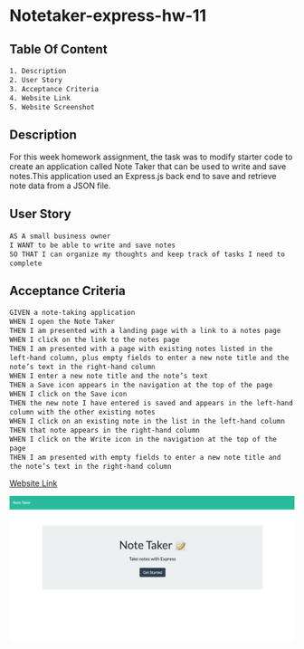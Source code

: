# Notetaker-express-hw-11

## Table Of Content

    1. Description
    2. User Story
    3. Acceptance Criteria
    4. Website Link
    5. Website Screenshot

## Description
For this week homework assignment, the task was to modify starter code to create an application called Note Taker that can be used to write and save notes.This application used an Express.js back end to save and retrieve note data from a JSON file.

## User Story

```
AS A small business owner
I WANT to be able to write and save notes
SO THAT I can organize my thoughts and keep track of tasks I need to complete
```

## Acceptance Criteria

```
GIVEN a note-taking application
WHEN I open the Note Taker
THEN I am presented with a landing page with a link to a notes page
WHEN I click on the link to the notes page
THEN I am presented with a page with existing notes listed in the left-hand column, plus empty fields to enter a new note title and the note’s text in the right-hand column
WHEN I enter a new note title and the note’s text
THEN a Save icon appears in the navigation at the top of the page
WHEN I click on the Save icon
THEN the new note I have entered is saved and appears in the left-hand column with the other existing notes
WHEN I click on an existing note in the list in the left-hand column
THEN that note appears in the right-hand column
WHEN I click on the Write icon in the navigation at the top of the page
THEN I am presented with empty fields to enter a new note title and the note’s text in the right-hand column
```
[Website Link](https://cabril87.github.io/TeamProfileGenerator-node-hw-10/)

![Website Screenshot](./Assets/SS.png)